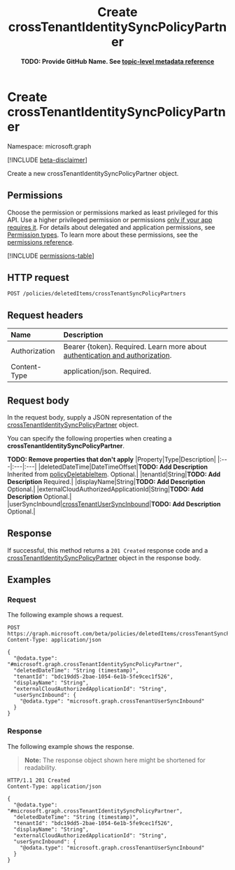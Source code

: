 ﻿---
title: "Create crossTenantIdentitySyncPolicyPartner"
description: "Create a new crossTenantIdentitySyncPolicyPartner object."
author: "**TODO: Provide GitHub Name. See [topic-level metadata reference](https://eng.ms/docs/products/microsoft-graph-service/microsoft-graph/document-apis/metadata)**"
ms.date: 08/11/2025
ms.localizationpriority: medium
ms.subservice: "**TODO: Add MS subservice. See [topic-level metadata reference](https://eng.ms/docs/products/microsoft-graph-service/microsoft-graph/document-apis/metadata)**"
doc_type: apiPageType
---

# Create crossTenantIdentitySyncPolicyPartner

Namespace: microsoft.graph

[!INCLUDE [beta-disclaimer](../../includes/beta-disclaimer.md)]

Create a new crossTenantIdentitySyncPolicyPartner object.

## Permissions

Choose the permission or permissions marked as least privileged for this API. Use a higher privileged permission or permissions [only if your app requires it](/graph/permissions-overview#best-practices-for-using-microsoft-graph-permissions). For details about delegated and application permissions, see [Permission types](/graph/permissions-overview#permission-types). To learn more about these permissions, see the [permissions reference](/graph/permissions-reference).

<!-- {
  "blockType": "permissions",
  "name": "policydeletableroot-post-crosstenantsyncpolicypartners-permissions"
}
-->
[!INCLUDE [permissions-table](../includes/permissions/policydeletableroot-post-crosstenantsyncpolicypartners-permissions.md)]

## HTTP request

<!-- {
  "blockType": "ignored"
}
-->
``` http
POST /policies/deletedItems/crossTenantSyncPolicyPartners
```

## Request headers

|Name|Description|
|:---|:---|
|Authorization|Bearer {token}. Required. Learn more about [authentication and authorization](/graph/auth/auth-concepts).|
|Content-Type|application/json. Required.|

## Request body

In the request body, supply a JSON representation of the [crossTenantIdentitySyncPolicyPartner](../resources/crosstenantidentitysyncpolicypartner.md) object.

You can specify the following properties when creating a **crossTenantIdentitySyncPolicyPartner**.

**TODO: Remove properties that don't apply**
|Property|Type|Description|
|:---|:---|:---|
|deletedDateTime|DateTimeOffset|**TODO: Add Description** Inherited from [policyDeletableItem](../resources/policydeletableitem.md). Optional.|
|tenantId|String|**TODO: Add Description** Required.|
|displayName|String|**TODO: Add Description** Optional.|
|externalCloudAuthorizedApplicationId|String|**TODO: Add Description** Optional.|
|userSyncInbound|[crossTenantUserSyncInbound](../resources/crosstenantusersyncinbound.md)|**TODO: Add Description** Optional.|



## Response

If successful, this method returns a `201 Created` response code and a [crossTenantIdentitySyncPolicyPartner](../resources/crosstenantidentitysyncpolicypartner.md) object in the response body.

## Examples

### Request

The following example shows a request.
<!-- {
  "blockType": "request",
  "name": "create_crosstenantidentitysyncpolicypartner_from_"
}
-->
``` http
POST https://graph.microsoft.com/beta/policies/deletedItems/crossTenantSyncPolicyPartners
Content-Type: application/json

{
  "@odata.type": "#microsoft.graph.crossTenantIdentitySyncPolicyPartner",
  "deletedDateTime": "String (timestamp)",
  "tenantId": "bdc19dd5-2bae-1054-6e1b-5fe9cec1f526",
  "displayName": "String",
  "externalCloudAuthorizedApplicationId": "String",
  "userSyncInbound": {
    "@odata.type": "microsoft.graph.crossTenantUserSyncInbound"
  }
}
```


### Response

The following example shows the response.
>**Note:** The response object shown here might be shortened for readability.
<!-- {
  "blockType": "response",
  "truncated": true,
  "@odata.type": "microsoft.graph.crossTenantIdentitySyncPolicyPartner"
}
-->
``` http
HTTP/1.1 201 Created
Content-Type: application/json

{
  "@odata.type": "#microsoft.graph.crossTenantIdentitySyncPolicyPartner",
  "deletedDateTime": "String (timestamp)",
  "tenantId": "bdc19dd5-2bae-1054-6e1b-5fe9cec1f526",
  "displayName": "String",
  "externalCloudAuthorizedApplicationId": "String",
  "userSyncInbound": {
    "@odata.type": "microsoft.graph.crossTenantUserSyncInbound"
  }
}
```

